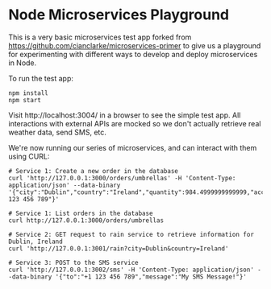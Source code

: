 # Node Microservices Playground

This is a very basic microservices test app forked from
https://github.com/cianclarke/microservices-primer to give us a
playground for experimenting with different ways to develop and deploy
microservices in Node.

To run the test app:

    npm install
    npm start
    
Visit http://localhost:3004/ in a browser to see the simple test
app. All interactions with external APIs are mocked so we don't
actually retrieve real weather data, send SMS, etc.
    
We're now running our series of microservices, and can interact with them using CURL:

	# Service 1: Create a new order in the database
	curl 'http://127.0.0.1:3000/orders/umbrellas' -H 'Content-Type: application/json' --data-binary '{"city":"Dublin","country":"Ireland","quantity":984.4999999999999,"accountManager":"+1 123 456 789"}'
	
	# Service 1: List orders in the database
	curl http://127.0.0.1:3000/orders/umbrellas
	
	# Service 2: GET request to rain service to retrieve information for Dublin, Ireland
	curl 'http://127.0.0.1:3001/rain?city=Dublin&country=Ireland'

	# Service 3: POST to the SMS service
	curl 'http://127.0.0.1:3002/sms' -H 'Content-Type: application/json' --data-binary '{"to":"+1 123 456 789","message":"My SMS Message!"}'
  	
